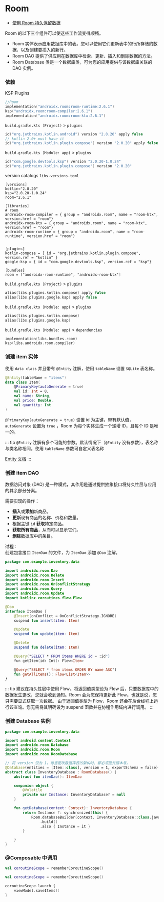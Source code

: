 # Room

- [使用 Room 持久保留数据](https://developer.android.com/codelabs/basic-android-kotlin-compose-persisting-data-room?hl=zh-cn)

Room 的以下三个组件可以使这些工作流变得顺畅。
 - Room 实体表示应用数据库中的表。您可以使用它们更新表中的行所存储的数据，以及创建要插入的新行。
 - Room DAO 提供了供应用在数据库中检索、更新、插入和删除数据的方法。
 - Room Database 类是一个数据库类，可为您的应用提供与该数据库关联的 DAO 实例。

### 依赖
KSP Plugins
```kotlin 
//Room
implementation("androidx.room:room-runtime:2.6.1")
ksp("androidx.room:room-compiler:2.6.1")
implementation("androidx.room:room-ktx:2.6.1")
```

`build.gradle.kts (Project)` > `plugins` 
```kotlin
id("org.jetbrains.kotlin.android") version "2.0.20" apply false
// kotlin 2.0+ must have it
id("org.jetbrains.kotlin.plugin.compose") version "2.0.20" apply false
```

`build.gradle.kts (Module: app)` > `plugins` 
```kotlin
id("com.google.devtools.ksp") version "2.0.20-1.0.24"
id("org.jetbrains.kotlin.plugin.compose") version "2.0.20"
```

version catalogs
`libs.versions.toml`
```
[versions]
kotlin="2.0.20"
ksp="2.0.20-1.0.24"
room="2.6.1"

[libraries]
# room 
androidx-room-compiler = { group = "androidx.room", name = "room-ktx", version.href = "room"}
androidx-room-ktx = { group = "androidx.room", name = "room-ktx", version.href = "room"}
androidx-room-runtime = { group = "androidx.room", name = "room-runtime", version.href = "room"}


[plugins]
kotlin-compose = { id = "org.jetbrains.kotlin.plugin.compose", version.ref = "kotlin" }
google-ksp = { id = "com.google.devtools.ksp", version.ref = "ksp"}

[bundles]
room = ["androidx-room-runtime", "androidx-room-ktx"]
```

`build.gradle.kts (Project)` > `plugins` 
```kotlin
alias(libs.plugins.kotlin.compose) apply false
alias(libs.plugins.google.ksp) apply false
```

`build.gradle.kts (Module: app)` > `plugins`
```kotlin
alias(libs.plugins.kotlin.compose)
alias(libs.plugins.google.ksp)
```

`build.gradle.kts (Module: app)` > `dependencies`
```kotlin
implementation(libs.bundles.room)
ksp(libs.androidx.room.compiler)
```

### 创建 item 实体
使用 `data class` 并且带有 `@Entity` 注解，使用 `tableName` 设置 `SQLite` 表名称。   

```kotlin
@Entity(tableName = "items")
data class Item(
    @PrimaryKey(autoGenerate = true)
    val id: Int = 0,
    val name: String,
    val price: Double,
    val quantity: Int
)
```
`@PrimaryKey(autoGenerate = true)` 设置 id 为主键，带有默认值，`autoGenerate` 设置为 `true` ，Room 为每个实体生成一个递增 ID，且每个 ID 是唯一的。

::: tip
`@Entity` 注解有多个可能的参数。默认情况下（`@Entity` 没有参数），表名称与类名称相同。使用 `tableName` 参数可自定义表名称

[Entity 文档](https://developer.android.com/reference/androidx/room/Entity?hl=zh-cn)
:::

### 创建 item DAO
数据访问对象 (DAO) 是一种模式，其作用是通过提供抽象接口将持久性层与应用的其余部分分离。  

需要实现的操作：  
- **插入**或**添加**新商品。
- **更新**现有商品的名称、价格和数量。
- 根据主键 `id` **获取**特定商品。
- **获取所有商品**，从而可以显示它们。
- **删除**数据库中的条目。

过程：  
创建包含接口 `ItemDao` 的文件，为 `ItemDao` 添加 `@Dao` 注解。
```kotlin 
package com.example.inventory.data

import androidx.room.Dao
import androidx.room.Delete
import androidx.room.Insert
import androidx.room.OnConflictStrategy
import androidx.room.Query
import androidx.room.Update
import kotlinx.coroutines.flow.Flow

@Dao
interface ItemDao {
    @Insert(onConflict = OnConflictStrategy.IGNORE)
    suspend fun insert(item: Item)

    @Update
    suspend fun update(item: Item)

    @Delete
    suspend fun delete(item: Item)

    @Query("SELECT * FROM items WHERE id = :id")
    fun getItem(id: Int): Flow<Item>

    @Query("SELECT * from items ORDER BY name ASC")
    fun getAllItems(): Flow<List<Item>>
}
```

::: tip
建议在持久性层中使用 Flow。将返回值类型设为 Flow 后，只要数据库中的数据发生更改，您就会收到通知。Room 会为您保持更新此 Flow，也就是说，您只需要显式获取一次数据。
由于返回值类型为 Flow，Room 还会在后台线程上运行该查询。您无需将其明确设为 suspend 函数并在协程作用域内进行调用。
:::

### 创建 Database 实例

```kotlin
package com.example.inventory.data

import android.content.Context
import androidx.room.Database
import androidx.room.Room
import androidx.room.RoomDatabase

// 将 version 设为 1。每当更改数据库表的架构时，都必须提升版本号。 
@Database(entities = [Item::class], version = 1, exportSchema = false)
abstract class InventoryDatabase : RoomDatabase() {
    abstract fun itemDao(): ItemDao

    companion object {
        @Volatile
        private var Instance: InventoryDatabase? = null
    }

    fun getDatabase(context: Context): InventoryDatabase {
        return Instance ?: synchronized(this) {
            Room.databaseBuilder(context, InventoryDatabase::class.java, "item_database")
                .build()
                .also { Instance = it }
        }

    }
}
```

### @Composable 中调用

```kotlin 
val coroutineScope = rememberCoroutineScope()

val coroutineScope = rememberCoroutineScope()

coroutineScope.launch {
    viewModel.saveItems()
}
```